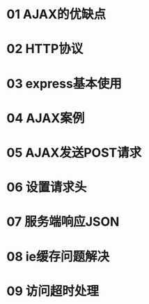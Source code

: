 # 01  AJAX的优缺点

# 02  HTTP协议

# 03  express基本使用

# 04  AJAX案例

# 05  AJAX发送POST请求

# 06  设置请求头

# 07  服务端响应JSON

# 08  ie缓存问题解决

# 09  访问超时处理
